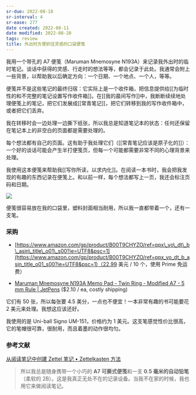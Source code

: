 ```yaml
---
sr-due: 2022-08-18
sr-interval: 4
sr-ease: 277
date created: 2022-08-11
date modified: 2022-08-20
tags: review
title: 外出时方便抓住灵感的口袋便笺
---
```


我用一个带孔的 A7 便笺（Maruman Mnemosyne N193A）来记录我外出时的临时笔记。谈话中获得的灵感、行走时的想法等等，都会记录于此处。我通常会附上一些背景，以帮助我以后确定方向：一个日期、一个地点、一个人，等等。

便笺并不是这些笔记的最终归宿：它实际上是一个收件箱，把信息提供给[[为临时性的和不完整的笔记设置写作收件箱]]。在[[我的晨间写作]]中，我断断续续地处理便笺上的笔记，把它们发展成[[常青笔记]]，把它们转移到我的写作收件箱中，或者把它们丢弃。

我在转移时会一边处理一边撕下纸张，所以我总是知道笔记本的状态：任何还保留在笔记本上的非空白的页面都是需要处理的。

每个想法都有自己的页面。这有助于我处理它们（[[常青笔记应该是原子化的]]）：一个好的谈话可能会产生半打便笺页，但每一个可能都需要非常不同的心理背景来处理。

我使用这本便笺来帮助我[[写你所读，以求内化]]。在阅读一本书时，我会把我发现的有趣的东西记录在便笺上。和以前一样，每个想法都写上一页，我还会标注页码和日期。

![](https://pic3.zhimg.com/v2-a7285681b1796b49c36f42e21fa255d6_r.jpg)

便笺很容易放在我的口袋里，塑料封面相当耐用，所以我一直都带着一个，还有一支笔。

### 采购

- [https://www.amazon.com/gp/product/B00T9CHYZO/ref=ppx\_yo\_dt\_b\_asin\_title\_o01\_s00?ie=UTF8&psc=1](https://www.amazon.com/gp/product/B00T9CHYZO/ref=ppx_yo_dt_b_asin_title_o01_s00?ie=UTF8&psc=1)（22.99 美元 / 10 个，使用 Prime 免运费）  
    
- [Maruman Mnemosyne N193A Memo Pad - Twin Ring - Modified A7 - 5 mm Rule | JetPens](https://www.jetpens.com/Maruman-Mnemosyne-N193A-Memo-Pad-Twin-Ring-Modified-A7-5-mm-Rule/pd/11413) ($2.10 / ea, costly shipping)  
    

它们有 50 张，所以每张要 4.5 美分，一点也不便宜！一本非常有趣的书可能要花 2 美元来处理。我想这应该还好。

我使用的是 Uni-ball Signo UM-151，价格约为 1 美元。这支笔感觉性价比很高，它的笔帽很可靠，很耐用，而且着墨的动作很均匀。

### 参考文献

[从阅读笔记中创建 Zettel 笔记 • Zettelkasten 方法](https://zettelkasten.de/posts/create-zettel-from-reading-notes/)

> 所以我总是随身携带一个小巧的 **A7 可撕式便笺**和一支 **0.5 毫米的自动铅笔**（柔软的 2B）。这是我真正无处不在的记录设备。当我不在家的时候，我也用它来做阅读笔记。
